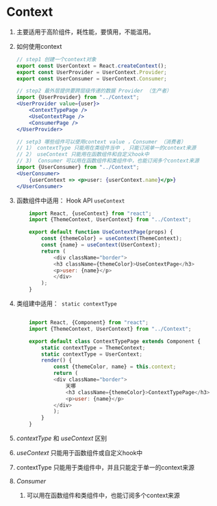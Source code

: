 # Context 

1. 主要适用于高阶组件，耗性能，要慎用，不能滥用。

2. 如何使用context

    ```jsx
    // step1 创建一个context对象
    export const UserContext = React.createContext();
    export const UserProvider = UserContext.Provider;
    export const UserConsumer = UserContext.Consumer;
    
    // step2 最外层提供要跨层级传递的数据 Provider （生产者）
    import {UserProvider} from "../Context";
    <UserProvider value={user}>
        <ContextTypePage />
        <UseContextPage />
        <ConsumerPage />
    </UserProvider>
    
    // setp3 哪些组件可以使用context value ，Consumer （消费者）
    // 1） contextType 只能用在类组件当中 , 只能订阅单一的context来源
    // 2） useContext 只能用在函数组件和自定义hook中
    // 3)  Consumer 可以用在函数组件和类组件中，也能订阅多个context来源
    import {UserConsumer} from "../Context";
    <UserConsumer>
        {userContext => <p>user: {userContext.name}</p>}
    </UserConsumer>
    ```

    

3. 函数组件中适用： Hook API `useContext`
    ```js
        import React, {useContext} from "react";
        import {ThemeContext, UserContext} from "../Context";
    
        export default function UseContextPage(props) {
            const {themeColor} = useContext(ThemeContext);
            const {name} = useContext(UserContext);
            return (
                <div className="border">
                <h3 className={themeColor}>UseContextPage</h3>
                <p>user: {name}</p>
                </div>
            );
        }
    
    ```

4. 类组建中适用：` static contextType`
    ```js
    
        import React, {Component} from "react";
        import {ThemeContext, UserContext} from "../Context";
    
        export default class ContextTypePage extends Component {
            static contextType = ThemeContext;
            static contextType = UserContext;
            render() {
                const {themeColor, name} = this.context;
                return (
                <div className="border">
                    天哪
                    <h3 className={themeColor}>ContextTypePage</h3>
                    <p>user: {name}</p>
                </div>
                );
            }
        }
    ```

4.  *contextType* 和 *useContext* 区别
   1. *useContext*  只能用于函数组件或自定义hook中
   2. contextType 只能用于类组件中，并且只能定于单一的context来源
5. *Consumer* 
   1. 可以用在函数组件和类组件中，也能订阅多个context来源

 